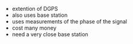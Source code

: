 - extention of DGPS
- also uses base station
- uses measurements of the phase of the signal
- cost many money
- need a very close base station